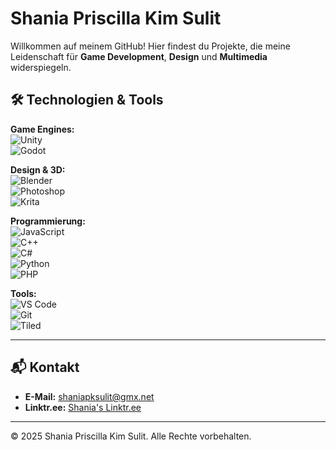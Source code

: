 # Shania Priscilla Kim Sulit

Willkommen auf meinem GitHub! Hier findest du Projekte, die meine Leidenschaft für **Game Development**, **Design** und **Multimedia** widerspiegeln.

## 🛠️ **Technologien & Tools**

**Game Engines:**  
![Unity](https://img.shields.io/badge/Engine-Unity-black?logo=unity&logoColor=white)  
![Godot](https://img.shields.io/badge/Engine-Godot-blue?logo=godot-engine&logoColor=white)

**Design & 3D:**  
![Blender](https://img.shields.io/badge/3D-Blender-orange?logo=blender&logoColor=white)  
![Photoshop](https://img.shields.io/badge/Design-Photoshop-blue?logo=adobe-photoshop&logoColor=white)  
![Krita](https://img.shields.io/badge/Design-Krita-green?logo=krita&logoColor=white)  

**Programmierung:**  
![JavaScript](https://img.shields.io/badge/Programming-JavaScript-yellow?logo=javascript&logoColor=white)  
![C++](https://img.shields.io/badge/Programming-C++-blue?logo=cplusplus&logoColor=white)  
![C#](https://img.shields.io/badge/Programming-C%23-blue?logo=csharp&logoColor=white)  
![Python](https://img.shields.io/badge/Programming-Python-blue?logo=python&logoColor=white)  
![PHP](https://img.shields.io/badge/Programming-PHP-blue?logo=php&logoColor=white)  

**Tools:**  
![VS Code](https://img.shields.io/badge/Editor-VS%20Code-blue?logo=visual-studio-code&logoColor=white)  
![Git](https://img.shields.io/badge/Version%20Control-Git-orange?logo=git&logoColor=white)  
![Tiled](https://img.shields.io/badge/Tool-Tiled-blue?logo=tiled&logoColor=white)

---

## 📬 **Kontakt**

- **E-Mail:** [shaniapksulit@gmx.net](mailto:shaniapksulit@gmx.net)  
- **Linktr.ee:** [Shania's Linktr.ee](https://linktr.ee/shaniaskaka)  

---

© 2025 Shania Priscilla Kim Sulit. Alle Rechte vorbehalten.
